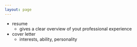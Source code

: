 ```yaml
---
layout: page
---
```


* resume
    * gives a clear overview of yout professional experience
* cover letter
    * interests, ability, personality

